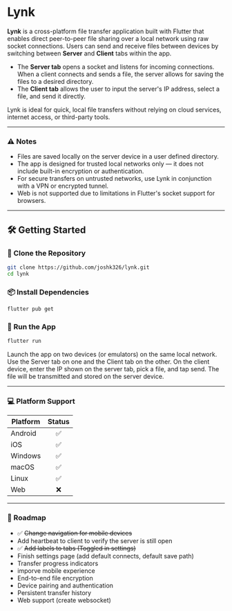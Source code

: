 # Lynk

**Lynk** is a cross-platform file transfer application built with Flutter that enables direct peer-to-peer file sharing over a local network using raw socket connections. Users can send and receive files between devices by switching between **Server** and **Client** tabs within the app.

- The **Server tab** opens a socket and listens for incoming connections. When a client connects and sends a file, the server allows for saving the files to a desired directory.
- The **Client tab** allows the user to input the server's IP address, select a file, and send it directly.

Lynk is ideal for quick, local file transfers without relying on cloud services, internet access, or third-party tools.

---


### ⚠️ Notes
- Files are saved locally on the server device in a user defined directory.
- The app is designed for trusted local networks only — it does not include built-in encryption or authentication.
- For secure transfers on untrusted networks, use Lynk in conjunction with a VPN or encrypted tunnel.
- Web is not supported due to limitations in Flutter's socket support for browsers.

---

## 🛠 Getting Started

### 📁 Clone the Repository

```bash
git clone https://github.com/joshk326/lynk.git
cd lynk
```

### 📦 Install Dependencies

```bash
flutter pub get
```

### 🚀 Run the App
```bash
flutter run
```

Launch the app on two devices (or emulators) on the same local network. Use the Server tab on one and the Client tab on the other. On the client device, enter the IP shown on the server tab, pick a file, and tap send. The file will be transmitted and stored on the server device.

---

### 💻 Platform Support
| Platform    | Status |
| -------- | :------: |
| Android  | ✅ |
| iOS | ✅ |
| Windows | ✅ |
| macOS | ✅ |
| Linux | ✅ |
| Web | ❌ |

---

### 📌 Roadmap
- ✅ ~~Change navigation for mobile devices~~
- Add heartbeat to client to verify the server is still open
- ✅ ~~Add labels to tabs (Toggled in settings)~~
- Finish settings page (add default connects, default save path)
- Transfer progress indicators
- imporve mobile experience
- End-to-end file encryption
- Device pairing and authentication
- Persistent transfer history
- Web support (create websocket)